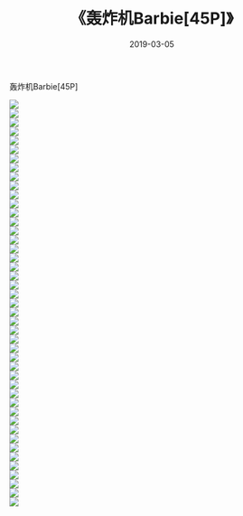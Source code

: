 ﻿---
layout: post
title:  《轰炸机Barbie[45P]》
date:   2019-03-05
img: http://pic.660000.xyz/1:/性感/2019/轰炸机Barbie[45P]/000.jpg
categories: [美女, 清纯, 唯美]
---

轰炸机Barbie[45P]

  ![](http://pic.660000.xyz/1:/性感/2019/轰炸机Barbie[45P]/001.jpg) <br> ![](http://pic.660000.xyz/1:/性感/2019/轰炸机Barbie[45P]/002.jpg) <br> ![](http://pic.660000.xyz/1:/性感/2019/轰炸机Barbie[45P]/003.jpg) <br> ![](http://pic.660000.xyz/1:/性感/2019/轰炸机Barbie[45P]/004.jpg) <br> ![](http://pic.660000.xyz/1:/性感/2019/轰炸机Barbie[45P]/005.jpg) <br> ![](http://pic.660000.xyz/1:/性感/2019/轰炸机Barbie[45P]/006.jpg) <br> ![](http://pic.660000.xyz/1:/性感/2019/轰炸机Barbie[45P]/007.jpg) <br> ![](http://pic.660000.xyz/1:/性感/2019/轰炸机Barbie[45P]/008.jpg) <br> ![](http://pic.660000.xyz/1:/性感/2019/轰炸机Barbie[45P]/009.jpg) <br> ![](http://pic.660000.xyz/1:/性感/2019/轰炸机Barbie[45P]/010.jpg) <br> ![](http://pic.660000.xyz/1:/性感/2019/轰炸机Barbie[45P]/011.jpg) <br> ![](http://pic.660000.xyz/1:/性感/2019/轰炸机Barbie[45P]/012.jpg) <br> ![](http://pic.660000.xyz/1:/性感/2019/轰炸机Barbie[45P]/013.jpg) <br> ![](http://pic.660000.xyz/1:/性感/2019/轰炸机Barbie[45P]/014.jpg) <br> ![](http://pic.660000.xyz/1:/性感/2019/轰炸机Barbie[45P]/015.jpg) <br> ![](http://pic.660000.xyz/1:/性感/2019/轰炸机Barbie[45P]/016.jpg) <br> ![](http://pic.660000.xyz/1:/性感/2019/轰炸机Barbie[45P]/017.jpg) <br> ![](http://pic.660000.xyz/1:/性感/2019/轰炸机Barbie[45P]/018.jpg) <br> ![](http://pic.660000.xyz/1:/性感/2019/轰炸机Barbie[45P]/019.jpg) <br> ![](http://pic.660000.xyz/1:/性感/2019/轰炸机Barbie[45P]/020.jpg) <br> ![](http://pic.660000.xyz/1:/性感/2019/轰炸机Barbie[45P]/021.jpg) <br> ![](http://pic.660000.xyz/1:/性感/2019/轰炸机Barbie[45P]/022.jpg) <br> ![](http://pic.660000.xyz/1:/性感/2019/轰炸机Barbie[45P]/023.jpg) <br> ![](http://pic.660000.xyz/1:/性感/2019/轰炸机Barbie[45P]/024.jpg) <br> ![](http://pic.660000.xyz/1:/性感/2019/轰炸机Barbie[45P]/025.jpg) <br> ![](http://pic.660000.xyz/1:/性感/2019/轰炸机Barbie[45P]/026.jpg) <br> ![](http://pic.660000.xyz/1:/性感/2019/轰炸机Barbie[45P]/027.jpg) <br> ![](http://pic.660000.xyz/1:/性感/2019/轰炸机Barbie[45P]/028.jpg) <br> ![](http://pic.660000.xyz/1:/性感/2019/轰炸机Barbie[45P]/029.jpg) <br> ![](http://pic.660000.xyz/1:/性感/2019/轰炸机Barbie[45P]/030.jpg) <br> ![](http://pic.660000.xyz/1:/性感/2019/轰炸机Barbie[45P]/031.jpg) <br> ![](http://pic.660000.xyz/1:/性感/2019/轰炸机Barbie[45P]/032.jpg) <br> ![](http://pic.660000.xyz/1:/性感/2019/轰炸机Barbie[45P]/033.jpg) <br> ![](http://pic.660000.xyz/1:/性感/2019/轰炸机Barbie[45P]/034.jpg) <br> ![](http://pic.660000.xyz/1:/性感/2019/轰炸机Barbie[45P]/035.jpg) <br> ![](http://pic.660000.xyz/1:/性感/2019/轰炸机Barbie[45P]/036.jpg) <br> ![](http://pic.660000.xyz/1:/性感/2019/轰炸机Barbie[45P]/037.jpg) <br> ![](http://pic.660000.xyz/1:/性感/2019/轰炸机Barbie[45P]/038.jpg) <br> ![](http://pic.660000.xyz/1:/性感/2019/轰炸机Barbie[45P]/039.jpg) <br> ![](http://pic.660000.xyz/1:/性感/2019/轰炸机Barbie[45P]/040.jpg) <br> ![](http://pic.660000.xyz/1:/性感/2019/轰炸机Barbie[45P]/041.jpg) <br> ![](http://pic.660000.xyz/1:/性感/2019/轰炸机Barbie[45P]/042.jpg) <br> ![](http://pic.660000.xyz/1:/性感/2019/轰炸机Barbie[45P]/043.jpg) <br> ![](http://pic.660000.xyz/1:/性感/2019/轰炸机Barbie[45P]/044.jpg) <br> ![](http://pic.660000.xyz/1:/性感/2019/轰炸机Barbie[45P]/045.jpg) <br>
